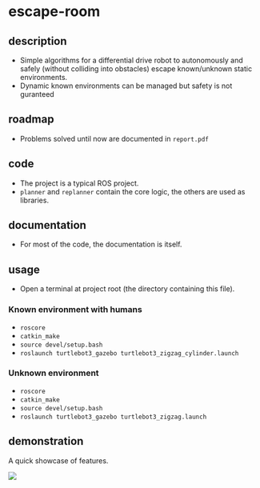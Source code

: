 # escape-room
## description
- Simple algorithms for a differential drive robot to autonomously and safely (without colliding into obstacles) escape known/unknown static environments.
- Dynamic known environments can be managed but safety is not guranteed
## roadmap
- Problems solved until now are documented in `report.pdf`
## code
- The project is a typical ROS project.
- `planner` and `replanner` contain the core logic, the others are used as libraries.
## documentation
- For most of the code, the documentation is itself.
## usage
- Open a terminal at project root (the directory containing this file).
### Known environment with humans
- `roscore`
- `catkin_make`
- `source devel/setup.bash`
- `roslaunch turtlebot3_gazebo turtlebot3_zigzag_cylinder.launch`
### Unknown environment
- `roscore`
- `catkin_make`
- `source devel/setup.bash`
- `roslaunch turtlebot3_gazebo turtlebot3_zigzag.launch`
## demonstration
A quick showcase of features.

[![](http://img.youtube.com/vi/p_DRAERbJ2g/0.jpg)](https://www.youtube.com/watch?v=p_DRAERbJ2g)
